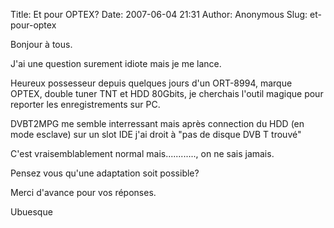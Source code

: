 Title: Et pour OPTEX?
Date: 2007-06-04 21:31
Author: Anonymous
Slug: et-pour-optex

<div
class="field field-name-body field-type-text-with-summary field-label-hidden">

<div class="field-items">

<div class="field-item even">

Bonjour à tous.  

J'ai une question surement idiote mais je me lance.  

Heureux possesseur depuis quelques jours d'un ORT-8994, marque OPTEX,
double tuner TNT et HDD 80Gbits, je cherchais l'outil magique pour
reporter les enregistrements sur PC.  

DVBT2MPG me semble interressant mais après connection du HDD (en mode
esclave) sur un slot IDE j'ai droit à "pas de disque DVB T trouvé"  

C'est vraisemblablement normal mais............, on ne sais jamais.  

Pensez vous qu'une adaptation soit possible?  

Merci d'avance pour vos réponses.  

Ubuesque

</p>
<p>

</div>

</div>

</div>

</p>

